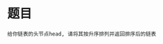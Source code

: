 <!--
 * @Date: 2023-03-07 15:02:40
 * @Author: Bruce
 * @Description: 
-->
# 题目

```
给你链表的头节点head, 请将其按升序排列并返回排序后的链表
```

